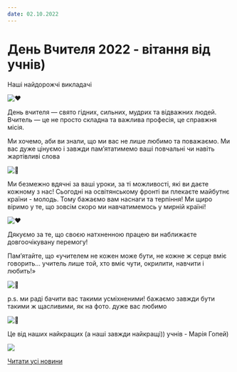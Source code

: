 ```yaml
---
date: 02.10.2022
---
```

# День Вчителя 2022 - вітання від учнів)

Наші найдорожчі викладачі

![♥️](https://static.xx.fbcdn.net/images/emoji.php/v9/tac/1/16/2665.png)

День вчителя — свято гідних, сильних, мудрих та відважних людей. Вчитель — це не просто складна та важлива професія, це справжня місія.

Ми хочемо, аби ви знали, що ми вас не лише любимо та поважаємо. Ми вас дуже цінуємо і завжди пам’ятатимемо ваші повчальні чи навіть жартівливі слова

![🤍](https://static.xx.fbcdn.net/images/emoji.php/v9/tc5/1/16/1f90d.png)

Ми безмежно вдячні за ваші уроки, за ті можливості, які ви даєте кожному з нас! Сьогодні на освітянському фронті ви плекаєте майбутнє країни - молодь. Тому бажаємо вам наснаги та терпіння! Ми щиро віримо у те, що зовсім скоро ми навчатимемось у мирній країні!

![♥️](https://static.xx.fbcdn.net/images/emoji.php/v9/tac/1/16/2665.png)

Дякуємо за те, що своєю натхненною працею ви наближаєте довгоочікувану перемогу!

Пам’ятайте, що «учителем не кожен може бути, не кожне ж серце вміє говорить… учитель лише той, хто вміє чути, окрилити, навчити і любить!»

![🤍](https://static.xx.fbcdn.net/images/emoji.php/v9/tc5/1/16/1f90d.png)

p.s. ми раді бачити вас такими усміхненими! бажаємо завжди бути такими ж щасливими, як на фото. дуже вас любимо

![🥰](https://static.xx.fbcdn.net/images/emoji.php/v9/tea/1/16/1f970.png)

Це від наших найкращих (а наші завжди найкращі)) учнів - Марія Гопей)

![](/images/blog/день-вчителя-2022-вітання-від-учнів/день-вчителя-22.png)

[Читати усі новини](/news)
